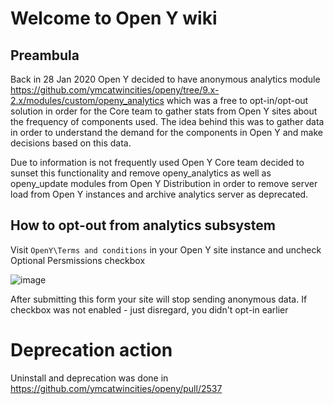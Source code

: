 # Welcome to Open Y wiki

## Preambula

Back in 28 Jan 2020 Open Y decided to have anonymous analytics module https://github.com/ymcatwincities/openy/tree/9.x-2.x/modules/custom/openy_analytics which was a free to opt-in/opt-out solution in order for the Core team to gather stats from Open Y sites about the frequency of components used. 
The idea behind this was to gather data in order to understand the demand for the components in Open Y and make decisions based on this data.

Due to information is not frequently used Open Y Core team decided to sunset this functionality and remove openy_analytics as well as openy_update modules from Open Y Distribution in order to remove server load from Open Y instances and archive analytics server as deprecated.

## How to opt-out from analytics subsystem

Visit `OpenY\Terms and conditions` in your Open Y site instance and uncheck Optional Persmissions checkbox

![image](https://user-images.githubusercontent.com/563412/130236284-5979a4fe-289c-4ccc-9c18-059d17d143e8.png)

After submitting this form your site will stop sending anonymous data.
If checkbox was not enabled - just disregard, you didn't opt-in earlier

# Deprecation action
Uninstall and deprecation was done in https://github.com/ymcatwincities/openy/pull/2537